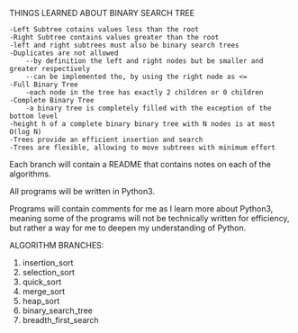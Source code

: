 THINGS LEARNED ABOUT BINARY SEARCH TREE

    -Left Subtree cotains values less than the root
    -Right Subtree contains values greater than the root
    -left and right subtrees must also be binary search trees
    -Duplicates are not allowed
        --by definition the left and right nodes but be smaller and greater respectively
        --can be implemented tho, by using the right node as <= 
    -Full Binary Tree
        -each node in the tree has exactly 2 children or 0 children
    -Complete Binary Tree
        -a binary tree is completely filled with the exception of the bottom level
    -height h of a complete binary binary tree with N nodes is at most O(log N)
    -Trees provide an efficient insertion and search
    -Trees are flexible, allowing to move subtrees with minimum effort
    
    
Each branch will contain a README that contains notes on each of the algorithms.

All programs will be written in Python3.

Programs will contain comments for me as I learn more about Python3, meaning some of the programs will not be technically written for efficiency, but rather a way for me to deepen my understanding of Python.

ALGORITHM BRANCHES:
  1. insertion_sort
  2. selection_sort
  3. quick_sort
  4. merge_sort
  5. heap_sort
  6. binary_search_tree
  7. breadth_first_search

